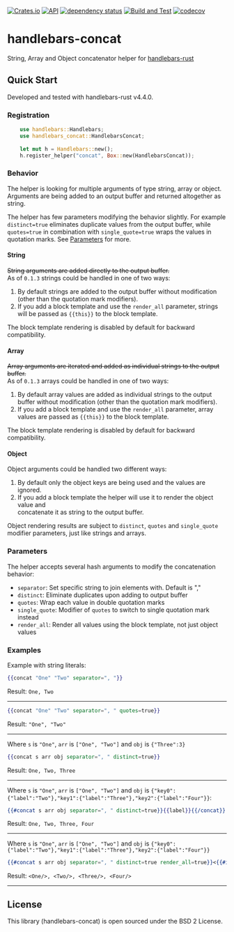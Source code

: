 [![Crates.io](https://img.shields.io/crates/v/handlebars-concat?color=4d76ae)](https://crates.io/crates/handlebars-concat)
[![API](https://docs.rs/handlebars-concat/badge.svg)](https://docs.rs/handlebars-concat)
[![dependency status](https://deps.rs/repo/github/iganev/handlebars-concat/status.svg)](https://deps.rs/repo/github/iganev/handlebars-concat)
[![Build and Test](https://github.com/iganev/handlebars-concat/actions/workflows/rust.yml/badge.svg)](https://github.com/iganev/handlebars-concat/actions/workflows/rust.yml)
[![codecov](https://codecov.io/github/iganev/handlebars-concat/graph/badge.svg?token=B5P2TAV5BB)](https://codecov.io/github/iganev/handlebars-concat)

# handlebars-concat
String, Array and Object concatenator helper for [handlebars-rust](https://github.com/sunng87/handlebars-rust)

## Quick Start

Developed and tested with handlebars-rust v4.4.0.

### Registration

```rust
    use handlebars::Handlebars;
    use handlebars_concat::HandlebarsConcat;
    
    let mut h = Handlebars::new();
    h.register_helper("concat", Box::new(HandlebarsConcat));
```

### Behavior

The helper is looking for multiple arguments of type string, array or object. Arguments are being added to an output buffer and returned altogether as string.   

The helper has few parameters modifying the behavior slightly. For example `distinct=true` eliminates duplicate values from the output buffer, while `quotes=true` in combination with `single_quote=true` wraps the values in quotation marks. See [Parameters](#parameters) for more. 

#### String
~~String arguments are added directly to the output buffer.~~  
As of `0.1.3` strings could be handled in one of two ways:
1. By default strings are added to the output buffer without modification (other than the quotation mark modifiers).
2. If you add a block template and use the `render_all` parameter, strings will be passed as `{{this}}` to the block template.  

The block template rendering is disabled by default for backward compatibility.

#### Array
~~Array arguments are iterated and added as individual strings to the output buffer.~~  
As of `0.1.3` arrays could be handled in one of two ways:
1. By default array values are added as individual strings to the output buffer without modification (other than the quotation mark modifiers).
2. If you add a block template and use the `render_all` parameter, array values are passed as `{{this}}` to the block template.  

The block template rendering is disabled by default for backward compatibility.

#### Object
Object arguments could be handled two different ways:
1. By default only the object keys are being used and the values are ignored.
2. If you add a block template the helper will use it to render the object value and  
concatenate it as string to the output buffer.

Object rendering results are subject to `distinct`, `quotes` and `single_quote` modifier parameters, just like strings and arrays.  

### Parameters

The helper accepts several hash arguments to modify the concatenation behavior:
- `separator`: Set specific string to join elements with. Default is ","
- `distinct`: Eliminate duplicates upon adding to output buffer
- `quotes`: Wrap each value in double quotation marks
- `single_quote`: Modifier of `quotes` to switch to single quotation mark instead
- `render_all`: Render all values using the block template, not just object values

### Examples

Example with string literals:

```handlebars
{{concat "One" "Two" separator=", "}}
```

Result: `One, Two`

---

```handlebars
{{concat "One" "Two" separator=", " quotes=true}}
```

Result: `"One", "Two"`

---

Where `s` is `"One"`, `arr` is `["One", "Two"]` and `obj` is `{"Three":3}`

```handlebars
{{concat s arr obj separator=", " distinct=true}}
```

Result: `One, Two, Three`

---

Where `s` is `"One"`, `arr` is `["One", "Two"]` and `obj` is `{"key0":{"label":"Two"},"key1":{"label":"Three"},"key2":{"label":"Four"}}`:

```handlebars
{{#concat s arr obj separator=", " distinct=true}}{{label}}{{/concat}}
```

Result: `One, Two, Three, Four`

---

Where `s` is `"One"`, `arr` is `["One", "Two"]` and `obj` is `{"key0":{"label":"Two"},"key1":{"label":"Three"},"key2":{"label":"Four"}}`

```handlebars
{{#concat s arr obj separator=", " distinct=true render_all=true}}<{{#if label}}{{label}}{{else}}{{this}}{{/if}}/>{{/concat}}
```

Result: `<One/>, <Two/>, <Three/>, <Four/>`

---

## License

This library (handlebars-concat) is open sourced under the BSD 2 License.  
